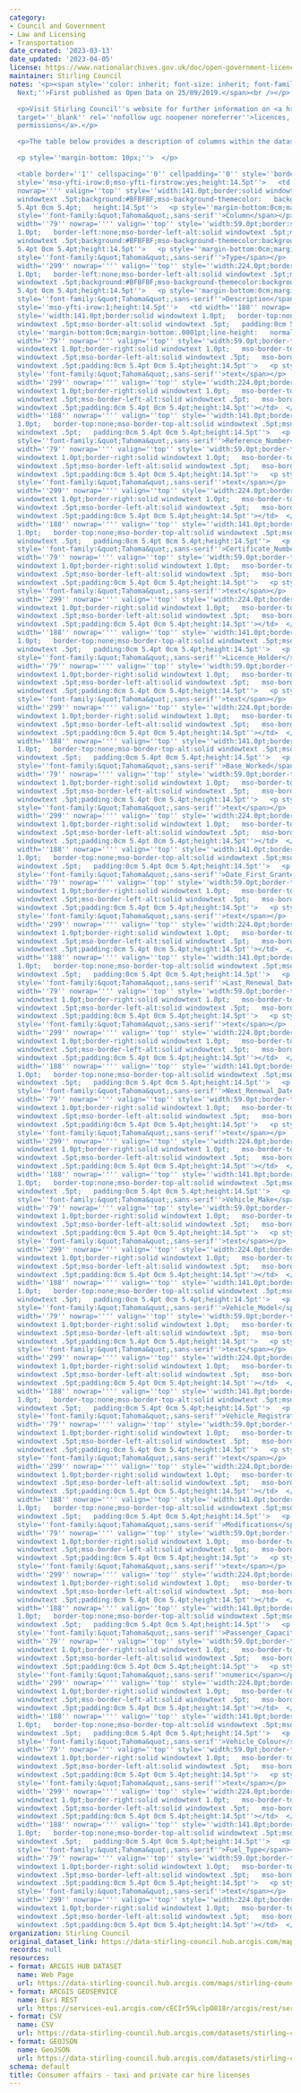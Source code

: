 ```yaml
---
category:
- Council and Government
- Law and Licensing
- Transportation
date_created: '2023-03-13'
date_updated: '2023-04-05'
license: https://www.nationalarchives.gov.uk/doc/open-government-licence/version/3/
maintainer: Stirling Council
notes: '<p><span style=''color: inherit; font-size: inherit; font-family: var(--fontsBaseFamily),Avenir
  Next;''>First published as Open Data on 25/09/2019.</span><br /></p>

  <p>Visit Stirling Council''s website for further information on <a href=''https://www.stirling.gov.uk/business-and-licences/licences-permits-and-permissions/''
  target=''_blank'' rel=''nofollow ugc noopener noreferrer''>licences, permits and
  permissions</a>.</p>

  <p>The table below provides a description of columns within the dataset.<br /></p>

  <p style=''margin-bottom: 10px;''>  </p>

  <table border=''1'' cellspacing=''0'' cellpadding=''0'' style=''border: none;''>  <tbody><tr
  style=''mso-yfti-irow:0;mso-yfti-firstrow:yes;height:14.5pt''>   <td width=''188''
  nowrap='''' valign=''top'' style=''width:141.0pt;border:solid windowtext 1.0pt;   mso-border-alt:solid
  windowtext .5pt;background:#BFBFBF;mso-background-themecolor:   background1;mso-background-themeshade:191;padding:0cm
  5.4pt 0cm 5.4pt;   height:14.5pt''>   <p style=''margin-bottom:0cm;margin-bottom:.0001pt;line-height:   normal''><span
  style=''font-family:&quot;Tahoma&quot;,sans-serif''>Column</span></p>   </td>   <td
  width=''79'' nowrap='''' valign=''top'' style=''width:59.0pt;border:solid windowtext
  1.0pt;   border-left:none;mso-border-left-alt:solid windowtext .5pt;mso-border-alt:   solid
  windowtext .5pt;background:#BFBFBF;mso-background-themecolor:background1;   mso-background-themeshade:191;padding:0cm
  5.4pt 0cm 5.4pt;height:14.5pt''>   <p style=''margin-bottom:0cm;margin-bottom:.0001pt;line-height:   normal''><span
  style=''font-family:&quot;Tahoma&quot;,sans-serif''>Type</span></p>   </td>   <td
  width=''299'' nowrap='''' valign=''top'' style=''width:224.0pt;border:solid windowtext
  1.0pt;   border-left:none;mso-border-left-alt:solid windowtext .5pt;mso-border-alt:   solid
  windowtext .5pt;background:#BFBFBF;mso-background-themecolor:background1;   mso-background-themeshade:191;padding:0cm
  5.4pt 0cm 5.4pt;height:14.5pt''>   <p style=''margin-bottom:0cm;margin-bottom:.0001pt;line-height:   normal''><span
  style=''font-family:&quot;Tahoma&quot;,sans-serif''>Description</span></p>   </td>  </tr>  <tr
  style=''mso-yfti-irow:1;height:14.5pt''>   <td width=''188'' nowrap='''' valign=''top''
  style=''width:141.0pt;border:solid windowtext 1.0pt;   border-top:none;mso-border-top-alt:solid
  windowtext .5pt;mso-border-alt:solid windowtext .5pt;   padding:0cm 5.4pt 0cm 5.4pt;height:14.5pt''>   <p
  style=''margin-bottom:0cm;margin-bottom:.0001pt;line-height:   normal''><span style=''font-family:&quot;Tahoma&quot;,sans-serif''>Licence_Type</span></p>   </td>   <td
  width=''79'' nowrap='''' valign=''top'' style=''width:59.0pt;border-top:none;   border-left:none;border-bottom:solid
  windowtext 1.0pt;border-right:solid windowtext 1.0pt;   mso-border-top-alt:solid
  windowtext .5pt;mso-border-left-alt:solid windowtext .5pt;   mso-border-alt:solid
  windowtext .5pt;padding:0cm 5.4pt 0cm 5.4pt;height:14.5pt''>   <p style=''margin-bottom:0cm;margin-bottom:.0001pt;line-height:   normal''><span
  style=''font-family:&quot;Tahoma&quot;,sans-serif''>text</span></p>   </td>   <td
  width=''299'' nowrap='''' valign=''top'' style=''width:224.0pt;border-top:none;   border-left:none;border-bottom:solid
  windowtext 1.0pt;border-right:solid windowtext 1.0pt;   mso-border-top-alt:solid
  windowtext .5pt;mso-border-left-alt:solid windowtext .5pt;   mso-border-alt:solid
  windowtext .5pt;padding:0cm 5.4pt 0cm 5.4pt;height:14.5pt''></td>  </tr>  <tr style=''mso-yfti-irow:2;height:14.5pt''>   <td
  width=''188'' nowrap='''' valign=''top'' style=''width:141.0pt;border:solid windowtext
  1.0pt;   border-top:none;mso-border-top-alt:solid windowtext .5pt;mso-border-alt:solid
  windowtext .5pt;   padding:0cm 5.4pt 0cm 5.4pt;height:14.5pt''>   <p style=''margin-bottom:0cm;margin-bottom:.0001pt;line-height:   normal''><span
  style=''font-family:&quot;Tahoma&quot;,sans-serif''>Reference_Number</span></p>   </td>   <td
  width=''79'' nowrap='''' valign=''top'' style=''width:59.0pt;border-top:none;   border-left:none;border-bottom:solid
  windowtext 1.0pt;border-right:solid windowtext 1.0pt;   mso-border-top-alt:solid
  windowtext .5pt;mso-border-left-alt:solid windowtext .5pt;   mso-border-alt:solid
  windowtext .5pt;padding:0cm 5.4pt 0cm 5.4pt;height:14.5pt''>   <p style=''margin-bottom:0cm;margin-bottom:.0001pt;line-height:   normal''><span
  style=''font-family:&quot;Tahoma&quot;,sans-serif''>text</span></p>   </td>   <td
  width=''299'' nowrap='''' valign=''top'' style=''width:224.0pt;border-top:none;   border-left:none;border-bottom:solid
  windowtext 1.0pt;border-right:solid windowtext 1.0pt;   mso-border-top-alt:solid
  windowtext .5pt;mso-border-left-alt:solid windowtext .5pt;   mso-border-alt:solid
  windowtext .5pt;padding:0cm 5.4pt 0cm 5.4pt;height:14.5pt''></td>  </tr>  <tr style=''mso-yfti-irow:3;height:14.5pt''>   <td
  width=''188'' nowrap='''' valign=''top'' style=''width:141.0pt;border:solid windowtext
  1.0pt;   border-top:none;mso-border-top-alt:solid windowtext .5pt;mso-border-alt:solid
  windowtext .5pt;   padding:0cm 5.4pt 0cm 5.4pt;height:14.5pt''>   <p style=''margin-bottom:0cm;margin-bottom:.0001pt;line-height:   normal''><span
  style=''font-family:&quot;Tahoma&quot;,sans-serif''>Certificate_Number</span></p>   </td>   <td
  width=''79'' nowrap='''' valign=''top'' style=''width:59.0pt;border-top:none;   border-left:none;border-bottom:solid
  windowtext 1.0pt;border-right:solid windowtext 1.0pt;   mso-border-top-alt:solid
  windowtext .5pt;mso-border-left-alt:solid windowtext .5pt;   mso-border-alt:solid
  windowtext .5pt;padding:0cm 5.4pt 0cm 5.4pt;height:14.5pt''>   <p style=''margin-bottom:0cm;margin-bottom:.0001pt;line-height:   normal''><span
  style=''font-family:&quot;Tahoma&quot;,sans-serif''>text</span></p>   </td>   <td
  width=''299'' nowrap='''' valign=''top'' style=''width:224.0pt;border-top:none;   border-left:none;border-bottom:solid
  windowtext 1.0pt;border-right:solid windowtext 1.0pt;   mso-border-top-alt:solid
  windowtext .5pt;mso-border-left-alt:solid windowtext .5pt;   mso-border-alt:solid
  windowtext .5pt;padding:0cm 5.4pt 0cm 5.4pt;height:14.5pt''></td>  </tr>  <tr style=''mso-yfti-irow:4;height:14.5pt''>   <td
  width=''188'' nowrap='''' valign=''top'' style=''width:141.0pt;border:solid windowtext
  1.0pt;   border-top:none;mso-border-top-alt:solid windowtext .5pt;mso-border-alt:solid
  windowtext .5pt;   padding:0cm 5.4pt 0cm 5.4pt;height:14.5pt''>   <p style=''margin-bottom:0cm;margin-bottom:.0001pt;line-height:   normal''><span
  style=''font-family:&quot;Tahoma&quot;,sans-serif''>Licence_Holder</span></p>   </td>   <td
  width=''79'' nowrap='''' valign=''top'' style=''width:59.0pt;border-top:none;   border-left:none;border-bottom:solid
  windowtext 1.0pt;border-right:solid windowtext 1.0pt;   mso-border-top-alt:solid
  windowtext .5pt;mso-border-left-alt:solid windowtext .5pt;   mso-border-alt:solid
  windowtext .5pt;padding:0cm 5.4pt 0cm 5.4pt;height:14.5pt''>   <p style=''margin-bottom:0cm;margin-bottom:.0001pt;line-height:   normal''><span
  style=''font-family:&quot;Tahoma&quot;,sans-serif''>text</span></p>   </td>   <td
  width=''299'' nowrap='''' valign=''top'' style=''width:224.0pt;border-top:none;   border-left:none;border-bottom:solid
  windowtext 1.0pt;border-right:solid windowtext 1.0pt;   mso-border-top-alt:solid
  windowtext .5pt;mso-border-left-alt:solid windowtext .5pt;   mso-border-alt:solid
  windowtext .5pt;padding:0cm 5.4pt 0cm 5.4pt;height:14.5pt''></td>  </tr>  <tr style=''mso-yfti-irow:5;height:14.5pt''>   <td
  width=''188'' nowrap='''' valign=''top'' style=''width:141.0pt;border:solid windowtext
  1.0pt;   border-top:none;mso-border-top-alt:solid windowtext .5pt;mso-border-alt:solid
  windowtext .5pt;   padding:0cm 5.4pt 0cm 5.4pt;height:14.5pt''>   <p style=''margin-bottom:0cm;margin-bottom:.0001pt;line-height:   normal''><span
  style=''font-family:&quot;Tahoma&quot;,sans-serif''>Base_Worked</span></p>   </td>   <td
  width=''79'' nowrap='''' valign=''top'' style=''width:59.0pt;border-top:none;   border-left:none;border-bottom:solid
  windowtext 1.0pt;border-right:solid windowtext 1.0pt;   mso-border-top-alt:solid
  windowtext .5pt;mso-border-left-alt:solid windowtext .5pt;   mso-border-alt:solid
  windowtext .5pt;padding:0cm 5.4pt 0cm 5.4pt;height:14.5pt''>   <p style=''margin-bottom:0cm;margin-bottom:.0001pt;line-height:   normal''><span
  style=''font-family:&quot;Tahoma&quot;,sans-serif''>text</span></p>   </td>   <td
  width=''299'' nowrap='''' valign=''top'' style=''width:224.0pt;border-top:none;   border-left:none;border-bottom:solid
  windowtext 1.0pt;border-right:solid windowtext 1.0pt;   mso-border-top-alt:solid
  windowtext .5pt;mso-border-left-alt:solid windowtext .5pt;   mso-border-alt:solid
  windowtext .5pt;padding:0cm 5.4pt 0cm 5.4pt;height:14.5pt''></td>  </tr>  <tr style=''mso-yfti-irow:6;height:14.5pt''>   <td
  width=''188'' nowrap='''' valign=''top'' style=''width:141.0pt;border:solid windowtext
  1.0pt;   border-top:none;mso-border-top-alt:solid windowtext .5pt;mso-border-alt:solid
  windowtext .5pt;   padding:0cm 5.4pt 0cm 5.4pt;height:14.5pt''>   <p style=''margin-bottom:0cm;margin-bottom:.0001pt;line-height:   normal''><span
  style=''font-family:&quot;Tahoma&quot;,sans-serif''>Date_First_Granted</span></p>   </td>   <td
  width=''79'' nowrap='''' valign=''top'' style=''width:59.0pt;border-top:none;   border-left:none;border-bottom:solid
  windowtext 1.0pt;border-right:solid windowtext 1.0pt;   mso-border-top-alt:solid
  windowtext .5pt;mso-border-left-alt:solid windowtext .5pt;   mso-border-alt:solid
  windowtext .5pt;padding:0cm 5.4pt 0cm 5.4pt;height:14.5pt''>   <p style=''margin-bottom:0cm;margin-bottom:.0001pt;line-height:   normal''><span
  style=''font-family:&quot;Tahoma&quot;,sans-serif''>text</span></p>   </td>   <td
  width=''299'' nowrap='''' valign=''top'' style=''width:224.0pt;border-top:none;   border-left:none;border-bottom:solid
  windowtext 1.0pt;border-right:solid windowtext 1.0pt;   mso-border-top-alt:solid
  windowtext .5pt;mso-border-left-alt:solid windowtext .5pt;   mso-border-alt:solid
  windowtext .5pt;padding:0cm 5.4pt 0cm 5.4pt;height:14.5pt''></td>  </tr>  <tr style=''mso-yfti-irow:7;height:14.5pt''>   <td
  width=''188'' nowrap='''' valign=''top'' style=''width:141.0pt;border:solid windowtext
  1.0pt;   border-top:none;mso-border-top-alt:solid windowtext .5pt;mso-border-alt:solid
  windowtext .5pt;   padding:0cm 5.4pt 0cm 5.4pt;height:14.5pt''>   <p style=''margin-bottom:0cm;margin-bottom:.0001pt;line-height:   normal''><span
  style=''font-family:&quot;Tahoma&quot;,sans-serif''>Last_Renewal_Date</span></p>   </td>   <td
  width=''79'' nowrap='''' valign=''top'' style=''width:59.0pt;border-top:none;   border-left:none;border-bottom:solid
  windowtext 1.0pt;border-right:solid windowtext 1.0pt;   mso-border-top-alt:solid
  windowtext .5pt;mso-border-left-alt:solid windowtext .5pt;   mso-border-alt:solid
  windowtext .5pt;padding:0cm 5.4pt 0cm 5.4pt;height:14.5pt''>   <p style=''margin-bottom:0cm;margin-bottom:.0001pt;line-height:   normal''><span
  style=''font-family:&quot;Tahoma&quot;,sans-serif''>text</span></p>   </td>   <td
  width=''299'' nowrap='''' valign=''top'' style=''width:224.0pt;border-top:none;   border-left:none;border-bottom:solid
  windowtext 1.0pt;border-right:solid windowtext 1.0pt;   mso-border-top-alt:solid
  windowtext .5pt;mso-border-left-alt:solid windowtext .5pt;   mso-border-alt:solid
  windowtext .5pt;padding:0cm 5.4pt 0cm 5.4pt;height:14.5pt''></td>  </tr>  <tr style=''mso-yfti-irow:8;height:14.5pt''>   <td
  width=''188'' nowrap='''' valign=''top'' style=''width:141.0pt;border:solid windowtext
  1.0pt;   border-top:none;mso-border-top-alt:solid windowtext .5pt;mso-border-alt:solid
  windowtext .5pt;   padding:0cm 5.4pt 0cm 5.4pt;height:14.5pt''>   <p style=''margin-bottom:0cm;margin-bottom:.0001pt;line-height:   normal''><span
  style=''font-family:&quot;Tahoma&quot;,sans-serif''>Next_Renewal_Date</span></p>   </td>   <td
  width=''79'' nowrap='''' valign=''top'' style=''width:59.0pt;border-top:none;   border-left:none;border-bottom:solid
  windowtext 1.0pt;border-right:solid windowtext 1.0pt;   mso-border-top-alt:solid
  windowtext .5pt;mso-border-left-alt:solid windowtext .5pt;   mso-border-alt:solid
  windowtext .5pt;padding:0cm 5.4pt 0cm 5.4pt;height:14.5pt''>   <p style=''margin-bottom:0cm;margin-bottom:.0001pt;line-height:   normal''><span
  style=''font-family:&quot;Tahoma&quot;,sans-serif''>text</span></p>   </td>   <td
  width=''299'' nowrap='''' valign=''top'' style=''width:224.0pt;border-top:none;   border-left:none;border-bottom:solid
  windowtext 1.0pt;border-right:solid windowtext 1.0pt;   mso-border-top-alt:solid
  windowtext .5pt;mso-border-left-alt:solid windowtext .5pt;   mso-border-alt:solid
  windowtext .5pt;padding:0cm 5.4pt 0cm 5.4pt;height:14.5pt''></td>  </tr>  <tr style=''mso-yfti-irow:9;height:14.5pt''>   <td
  width=''188'' nowrap='''' valign=''top'' style=''width:141.0pt;border:solid windowtext
  1.0pt;   border-top:none;mso-border-top-alt:solid windowtext .5pt;mso-border-alt:solid
  windowtext .5pt;   padding:0cm 5.4pt 0cm 5.4pt;height:14.5pt''>   <p style=''margin-bottom:0cm;margin-bottom:.0001pt;line-height:   normal''><span
  style=''font-family:&quot;Tahoma&quot;,sans-serif''>Vehicle_Make</span></p>   </td>   <td
  width=''79'' nowrap='''' valign=''top'' style=''width:59.0pt;border-top:none;   border-left:none;border-bottom:solid
  windowtext 1.0pt;border-right:solid windowtext 1.0pt;   mso-border-top-alt:solid
  windowtext .5pt;mso-border-left-alt:solid windowtext .5pt;   mso-border-alt:solid
  windowtext .5pt;padding:0cm 5.4pt 0cm 5.4pt;height:14.5pt''>   <p style=''margin-bottom:0cm;margin-bottom:.0001pt;line-height:   normal''><span
  style=''font-family:&quot;Tahoma&quot;,sans-serif''>text</span></p>   </td>   <td
  width=''299'' nowrap='''' valign=''top'' style=''width:224.0pt;border-top:none;   border-left:none;border-bottom:solid
  windowtext 1.0pt;border-right:solid windowtext 1.0pt;   mso-border-top-alt:solid
  windowtext .5pt;mso-border-left-alt:solid windowtext .5pt;   mso-border-alt:solid
  windowtext .5pt;padding:0cm 5.4pt 0cm 5.4pt;height:14.5pt''></td>  </tr>  <tr style=''mso-yfti-irow:10;height:14.5pt''>   <td
  width=''188'' nowrap='''' valign=''top'' style=''width:141.0pt;border:solid windowtext
  1.0pt;   border-top:none;mso-border-top-alt:solid windowtext .5pt;mso-border-alt:solid
  windowtext .5pt;   padding:0cm 5.4pt 0cm 5.4pt;height:14.5pt''>   <p style=''margin-bottom:0cm;margin-bottom:.0001pt;line-height:   normal''><span
  style=''font-family:&quot;Tahoma&quot;,sans-serif''>Vehicle_Model</span></p>   </td>   <td
  width=''79'' nowrap='''' valign=''top'' style=''width:59.0pt;border-top:none;   border-left:none;border-bottom:solid
  windowtext 1.0pt;border-right:solid windowtext 1.0pt;   mso-border-top-alt:solid
  windowtext .5pt;mso-border-left-alt:solid windowtext .5pt;   mso-border-alt:solid
  windowtext .5pt;padding:0cm 5.4pt 0cm 5.4pt;height:14.5pt''>   <p style=''margin-bottom:0cm;margin-bottom:.0001pt;line-height:   normal''><span
  style=''font-family:&quot;Tahoma&quot;,sans-serif''>text</span></p>   </td>   <td
  width=''299'' nowrap='''' valign=''top'' style=''width:224.0pt;border-top:none;   border-left:none;border-bottom:solid
  windowtext 1.0pt;border-right:solid windowtext 1.0pt;   mso-border-top-alt:solid
  windowtext .5pt;mso-border-left-alt:solid windowtext .5pt;   mso-border-alt:solid
  windowtext .5pt;padding:0cm 5.4pt 0cm 5.4pt;height:14.5pt''></td>  </tr>  <tr style=''mso-yfti-irow:11;height:14.5pt''>   <td
  width=''188'' nowrap='''' valign=''top'' style=''width:141.0pt;border:solid windowtext
  1.0pt;   border-top:none;mso-border-top-alt:solid windowtext .5pt;mso-border-alt:solid
  windowtext .5pt;   padding:0cm 5.4pt 0cm 5.4pt;height:14.5pt''>   <p style=''margin-bottom:0cm;margin-bottom:.0001pt;line-height:   normal''><span
  style=''font-family:&quot;Tahoma&quot;,sans-serif''>Vehicle_Registration_Date</span></p>   </td>   <td
  width=''79'' nowrap='''' valign=''top'' style=''width:59.0pt;border-top:none;   border-left:none;border-bottom:solid
  windowtext 1.0pt;border-right:solid windowtext 1.0pt;   mso-border-top-alt:solid
  windowtext .5pt;mso-border-left-alt:solid windowtext .5pt;   mso-border-alt:solid
  windowtext .5pt;padding:0cm 5.4pt 0cm 5.4pt;height:14.5pt''>   <p style=''margin-bottom:0cm;margin-bottom:.0001pt;line-height:   normal''><span
  style=''font-family:&quot;Tahoma&quot;,sans-serif''>text</span></p>   </td>   <td
  width=''299'' nowrap='''' valign=''top'' style=''width:224.0pt;border-top:none;   border-left:none;border-bottom:solid
  windowtext 1.0pt;border-right:solid windowtext 1.0pt;   mso-border-top-alt:solid
  windowtext .5pt;mso-border-left-alt:solid windowtext .5pt;   mso-border-alt:solid
  windowtext .5pt;padding:0cm 5.4pt 0cm 5.4pt;height:14.5pt''></td>  </tr>  <tr style=''mso-yfti-irow:12;height:14.5pt''>   <td
  width=''188'' nowrap='''' valign=''top'' style=''width:141.0pt;border:solid windowtext
  1.0pt;   border-top:none;mso-border-top-alt:solid windowtext .5pt;mso-border-alt:solid
  windowtext .5pt;   padding:0cm 5.4pt 0cm 5.4pt;height:14.5pt''>   <p style=''margin-bottom:0cm;margin-bottom:.0001pt;line-height:   normal''><span
  style=''font-family:&quot;Tahoma&quot;,sans-serif''>Modifications</span></p>   </td>   <td
  width=''79'' nowrap='''' valign=''top'' style=''width:59.0pt;border-top:none;   border-left:none;border-bottom:solid
  windowtext 1.0pt;border-right:solid windowtext 1.0pt;   mso-border-top-alt:solid
  windowtext .5pt;mso-border-left-alt:solid windowtext .5pt;   mso-border-alt:solid
  windowtext .5pt;padding:0cm 5.4pt 0cm 5.4pt;height:14.5pt''>   <p style=''margin-bottom:0cm;margin-bottom:.0001pt;line-height:   normal''><span
  style=''font-family:&quot;Tahoma&quot;,sans-serif''>text</span></p>   </td>   <td
  width=''299'' nowrap='''' valign=''top'' style=''width:224.0pt;border-top:none;   border-left:none;border-bottom:solid
  windowtext 1.0pt;border-right:solid windowtext 1.0pt;   mso-border-top-alt:solid
  windowtext .5pt;mso-border-left-alt:solid windowtext .5pt;   mso-border-alt:solid
  windowtext .5pt;padding:0cm 5.4pt 0cm 5.4pt;height:14.5pt''></td>  </tr>  <tr style=''mso-yfti-irow:13;height:14.5pt''>   <td
  width=''188'' nowrap='''' valign=''top'' style=''width:141.0pt;border:solid windowtext
  1.0pt;   border-top:none;mso-border-top-alt:solid windowtext .5pt;mso-border-alt:solid
  windowtext .5pt;   padding:0cm 5.4pt 0cm 5.4pt;height:14.5pt''>   <p style=''margin-bottom:0cm;margin-bottom:.0001pt;line-height:   normal''><span
  style=''font-family:&quot;Tahoma&quot;,sans-serif''>Passenger_Capacity</span></p>   </td>   <td
  width=''79'' nowrap='''' valign=''top'' style=''width:59.0pt;border-top:none;   border-left:none;border-bottom:solid
  windowtext 1.0pt;border-right:solid windowtext 1.0pt;   mso-border-top-alt:solid
  windowtext .5pt;mso-border-left-alt:solid windowtext .5pt;   mso-border-alt:solid
  windowtext .5pt;padding:0cm 5.4pt 0cm 5.4pt;height:14.5pt''>   <p style=''margin-bottom:0cm;margin-bottom:.0001pt;line-height:   normal''><span
  style=''font-family:&quot;Tahoma&quot;,sans-serif''>numeric</span></p>   </td>   <td
  width=''299'' nowrap='''' valign=''top'' style=''width:224.0pt;border-top:none;   border-left:none;border-bottom:solid
  windowtext 1.0pt;border-right:solid windowtext 1.0pt;   mso-border-top-alt:solid
  windowtext .5pt;mso-border-left-alt:solid windowtext .5pt;   mso-border-alt:solid
  windowtext .5pt;padding:0cm 5.4pt 0cm 5.4pt;height:14.5pt''></td>  </tr>  <tr style=''mso-yfti-irow:14;height:14.5pt''>   <td
  width=''188'' nowrap='''' valign=''top'' style=''width:141.0pt;border:solid windowtext
  1.0pt;   border-top:none;mso-border-top-alt:solid windowtext .5pt;mso-border-alt:solid
  windowtext .5pt;   padding:0cm 5.4pt 0cm 5.4pt;height:14.5pt''>   <p style=''margin-bottom:0cm;margin-bottom:.0001pt;line-height:   normal''><span
  style=''font-family:&quot;Tahoma&quot;,sans-serif''>Vehicle_Colour</span></p>   </td>   <td
  width=''79'' nowrap='''' valign=''top'' style=''width:59.0pt;border-top:none;   border-left:none;border-bottom:solid
  windowtext 1.0pt;border-right:solid windowtext 1.0pt;   mso-border-top-alt:solid
  windowtext .5pt;mso-border-left-alt:solid windowtext .5pt;   mso-border-alt:solid
  windowtext .5pt;padding:0cm 5.4pt 0cm 5.4pt;height:14.5pt''>   <p style=''margin-bottom:0cm;margin-bottom:.0001pt;line-height:   normal''><span
  style=''font-family:&quot;Tahoma&quot;,sans-serif''>text</span></p>   </td>   <td
  width=''299'' nowrap='''' valign=''top'' style=''width:224.0pt;border-top:none;   border-left:none;border-bottom:solid
  windowtext 1.0pt;border-right:solid windowtext 1.0pt;   mso-border-top-alt:solid
  windowtext .5pt;mso-border-left-alt:solid windowtext .5pt;   mso-border-alt:solid
  windowtext .5pt;padding:0cm 5.4pt 0cm 5.4pt;height:14.5pt''></td>  </tr>  <tr style=''mso-yfti-irow:15;mso-yfti-lastrow:yes;height:14.5pt''>   <td
  width=''188'' nowrap='''' valign=''top'' style=''width:141.0pt;border:solid windowtext
  1.0pt;   border-top:none;mso-border-top-alt:solid windowtext .5pt;mso-border-alt:solid
  windowtext .5pt;   padding:0cm 5.4pt 0cm 5.4pt;height:14.5pt''>   <p style=''margin-bottom:0cm;margin-bottom:.0001pt;line-height:   normal''><span
  style=''font-family:&quot;Tahoma&quot;,sans-serif''>Fuel_Type</span></p>   </td>   <td
  width=''79'' nowrap='''' valign=''top'' style=''width:59.0pt;border-top:none;   border-left:none;border-bottom:solid
  windowtext 1.0pt;border-right:solid windowtext 1.0pt;   mso-border-top-alt:solid
  windowtext .5pt;mso-border-left-alt:solid windowtext .5pt;   mso-border-alt:solid
  windowtext .5pt;padding:0cm 5.4pt 0cm 5.4pt;height:14.5pt''>   <p style=''margin-bottom:0cm;margin-bottom:.0001pt;line-height:   normal''><span
  style=''font-family:&quot;Tahoma&quot;,sans-serif''>text</span></p>   </td>   <td
  width=''299'' nowrap='''' valign=''top'' style=''width:224.0pt;border-top:none;   border-left:none;border-bottom:solid
  windowtext 1.0pt;border-right:solid windowtext 1.0pt;   mso-border-top-alt:solid
  windowtext .5pt;mso-border-left-alt:solid windowtext .5pt;   mso-border-alt:solid
  windowtext .5pt;padding:0cm 5.4pt 0cm 5.4pt;height:14.5pt''></td>  </tr> </tbody></table>'
organization: Stirling Council
original_dataset_link: https://data-stirling-council.hub.arcgis.com/maps/stirling-council::consumer-affairs-taxi-and-private-car-hire-licenses
records: null
resources:
- format: ARCGIS HUB DATASET
  name: Web Page
  url: https://data-stirling-council.hub.arcgis.com/maps/stirling-council::consumer-affairs-taxi-and-private-car-hire-licenses
- format: ARCGIS GEOSERVICE
  name: Esri REST
  url: https://services-eu1.arcgis.com/cECIr59LclpO818r/arcgis/rest/services/consumer%20affairs%20-%20taxi%20and%20private%20car%20hire%20licenses/FeatureServer/0
- format: CSV
  name: CSV
  url: https://data-stirling-council.hub.arcgis.com/datasets/stirling-council::consumer-affairs-taxi-and-private-car-hire-licenses.csv?outSR=%7B%22latestWkid%22%3A3857%2C%22wkid%22%3A102100%7D
- format: GEOJSON
  name: GeoJSON
  url: https://data-stirling-council.hub.arcgis.com/datasets/stirling-council::consumer-affairs-taxi-and-private-car-hire-licenses.geojson?outSR=%7B%22latestWkid%22%3A3857%2C%22wkid%22%3A102100%7D
schema: default
title: Consumer affairs - taxi and private car hire licenses
---
```

